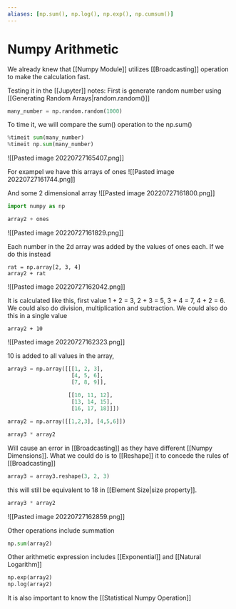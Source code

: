 ```yaml
---
aliases: [np.sum(), np.log(), np.exp(), np.cumsum()]
---
```

# Numpy Arithmetic
We already knew that [[Numpy Module]] utilizes [[Broadcasting]] operation to make the calculation fast. 

Testing it in the [[Jupyter]] notes: First is  generate random number using [[Generating Random Arrays|random.random()]]
```python
many_number = np.random.random(1000)
```

To time it, we will compare the sum() operation to the np.sum()
```python
%timeit sum(many_number)
%timeit np.sum(many_number)
```
![[Pasted image 20220727165407.png]]

For exampel we have this arrays of ones
![[Pasted image 20220727161744.png]]

And some 2 dimensional array
![[Pasted image 20220727161800.png]]


```python
import numpy as np

array2 + ones
```
![[Pasted image 20220727161829.png]]

Each number in the 2d array was added by the values of ones each. 
If we do this instead
```
rat = np.array[2, 3, 4]
array2 + rat
```

![[Pasted image 20220727162042.png]]

It is calculated like this, first value 1 + 2 = 3,  2 + 3 = 5, 3 + 4 = 7, 4 + 2 = 6.
We could also do division, multiplication and subtraction. We could also do this in a single value
```
array2 + 10
```
![[Pasted image 20220727162323.png]]

10 is added to all values in the array,

```python
array3 = np.array([[[1, 2, 3],
                    [4, 5, 6],
                    [7, 8, 9]],
                   
                   [[10, 11, 12],
                    [13, 14, 15],
                    [16, 17, 18]]])

array2 = np.array([[1,2,3], [4,5,6]])

array3 * array2
```

Will cause an error in [[Broadcasting]] as they have different [[Numpy Dimensions]]. What we could do is to [[Reshape]] it to concede the rules of [[Broadcasting]]
```python
array3 = array3.reshape(3, 2, 3)
```

this will still be equivalent to 18 in [[Element Size|size property]]. 
```python
array3 * array2
```

![[Pasted image 20220727162859.png]]

Other operations include summation
```python
np.sum(array2)
```

Other arithmetic expression includes [[Exponential]] and  [[Natural Logarithm]]
```python
np.exp(array2)
np.log(array2)
```

It is also important to know the [[Statistical Numpy Operation]]

